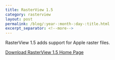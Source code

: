 ```yaml
---
title: RasterView 1.5
category: rasterview
layout: post
permalink: /blog/:year-:month-:day-:title.html
excerpt_separator: <!--more-->
---
```


RasterView 1.5 adds support for Apple raster files.

<a class="btn btn-primary" href="https://github.com/michaelrsweet/rasterview/releases/tag/v1.5">Download RasterView 1.5 <span class="glyphicon glyphicon-download-alt" aria-hidden="true"></span></a>
<a class="btn btn-default" href="/rasterview/index.html">Home Page <span class="glyphicon glyphicon-home" aria-hidden="true"></span></a>


